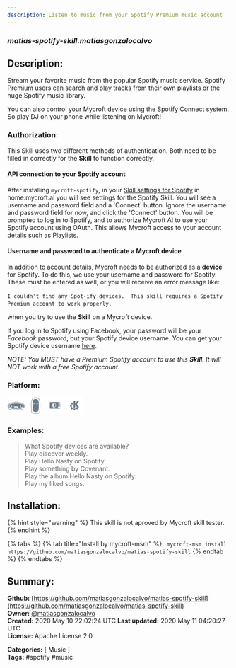 ```yaml
---
description: Listen to music from your Spotify Premium music account
---
```


### _matias-spotify-skill.matiasgonzalocalvo_  
## Description:  
Stream your favorite music from the popular Spotify music service. Spotify
Premium users can search and play tracks from their own playlists or the huge
Spotify music library.

You can also control your Mycroft device using the Spotify Connect system.
So play DJ on your phone while listening on Mycroft!

### Authorization:
This Skill uses two different methods of authentication. Both need to be filled in correctly for the **Skill** to function correctly.

#### API connection to your Spotify account
After installing `mycroft-spotify`, in your [Skill
settings for Spotify](https://home.mycroft.ai/#/skill) in home.mycroft.ai you will see settings for the Spotify Skill. You will see a username and password field and a 'Connect' button. Ignore the username and password field for now, and click the 'Connect' button. You will be prompted to log in to Spotify, and to authorize Mycroft AI to use your Spotify account using OAuth. This allows Mycroft access to your account details such as Playlists.

#### Username and password to authenticate a Mycroft device
In addition to account details, Mycroft needs to be authorized as a **device** for Spotify. To do this, we use your username and password for Spotify. These must be entered as well, or you will receive an error message like:

`I couldn't find any Spot-ify devices.  This skill requires a Spotify Premium account to work properly.`

when you try to use the **Skill** on a Mycroft device.

If you log in to Spotify using Facebook, your password will be your _Facebook_ password, but your Spotify device username. You can get your Spotify device username [here](https://www.spotify.com/us/account/set-device-password/).

_NOTE: You MUST have a Premium Spotify account to use this **Skill**. It will NOT work with a free Spotify account._  
  
  
### Platform:  
 ![Mark I](../.gitbook/assets/mark-1-icon.png)  ![Mark II](../.gitbook/assets/mark-2-icon.png)  ![Picroft](../.gitbook/assets/picroft-icon.png)  ![plasmoid](../.gitbook/assets/kde.png)   
### Examples:  
> What Spotify devices are available?  
> Play discover weekly.  
> Play Hello Nasty on Spotify.  
> Play something by Covenant.  
> Play the album Hello Nasty on Spotify.  
> Play my liked songs.  
  
## Installation:  
{% hint style="warning" %}
This skill is not aproved by Mycroft skill tester.
{% endhint %}
    
{% tabs %}
{% tab title="Install by mycroft-msm" %}
``` mycroft-msm install https://github.com/matiasgonzalocalvo/matias-spotify-skill```
{% endtab %}
  {% endtabs %}
    
## Summary:  
**Github:** [https://github.com/matiasgonzalocalvo/matias-spotify-skill](https://github.com/matiasgonzalocalvo/matias-spotify-skill)  
**Owner:** [@matiasgonzalocalvo](https://github.com/matiasgonzalocalvo)  
**Created:** 2020 May 10 22:02:24 UTC  **Last updated:** 2020 May 11 04:20:27 UTC  
**License:** Apache License 2.0  
  
**Categories:** [ Music ]   
**Tags:** \#spotify \#music   
